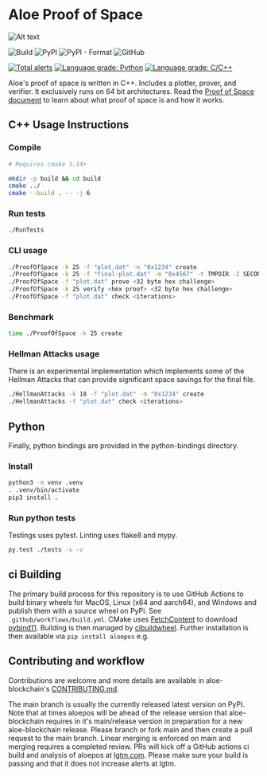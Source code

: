 # Aloe Proof of Space

![Alt text](https://www.aloecoin.org/s/aloe_logo.png)

![Build](https://github.com/Aloe-Network/aloepos/workflows/Build/badge.svg)
![PyPI](https://img.shields.io/pypi/v/aloepos?logo=pypi)
![PyPI - Format](https://img.shields.io/pypi/format/aloepos?logo=pypi)
![GitHub](https://img.shields.io/github/license/Aloe-Network/aloepos?logo=Github)

[![Total alerts](https://img.shields.io/lgtm/alerts/g/Aloe-Network/aloepos.svg?logo=lgtm&logoWidth=18)](https://lgtm.com/projects/g/Aloe-Network/aloepos/alerts/)
[![Language grade: Python](https://img.shields.io/lgtm/grade/python/g/Aloe-Network/aloepos.svg?logo=lgtm&logoWidth=18)](https://lgtm.com/projects/g/Aloe-Network/aloepos/context:python)
[![Language grade: C/C++](https://img.shields.io/lgtm/grade/cpp/g/Aloe-Network/aloepos.svg?logo=lgtm&logoWidth=18)](https://lgtm.com/projects/g/Aloe-Network/aloepos/context:cpp)

Aloe's proof of space is written in C++. Includes a plotter, prover, and
verifier. It exclusively runs on 64 bit architectures. Read the
[Proof of Space document](https://www.chia.net/assets/Chia_Proof_of_Space_Construction_v1.1.pdf) to
learn about what proof of space is and how it works.

## C++ Usage Instructions

### Compile

```bash
# Requires cmake 3.14+

mkdir -p build && cd build
cmake ../
cmake --build . -- -j 6
```

### Run tests

```bash
./RunTests
```

### CLI usage

```bash
./ProofOfSpace -k 25 -f "plot.dat" -m "0x1234" create
./ProofOfSpace -k 25 -f "final-plot.dat" -m "0x4567" -t TMPDIR -2 SECOND_TMPDIR create
./ProofOfSpace -f "plot.dat" prove <32 byte hex challenge>
./ProofOfSpace -k 25 verify <hex proof> <32 byte hex challenge>
./ProofOfSpace -f "plot.dat" check <iterations>
```

### Benchmark

```bash
time ./ProofOfSpace -k 25 create
```


### Hellman Attacks usage

There is an experimental implementation which implements some of the Hellman
Attacks that can provide significant space savings for the final file.


```bash
./HellmanAttacks -k 18 -f "plot.dat" -m "0x1234" create
./HellmanAttacks -f "plot.dat" check <iterations>
```

## Python

Finally, python bindings are provided in the python-bindings directory.

### Install

```bash
python3 -m venv .venv
. .venv/bin/activate
pip3 install .
```

### Run python tests

Testings uses pytest. Linting uses flake8 and mypy.

```bash
py.test ./tests -s -v
```

## ci Building
The primary build process for this repository is to use GitHub Actions to
build binary wheels for MacOS, Linux (x64 and aarch64), and Windows and publish
them with a source wheel on PyPi. See `.github/workflows/build.yml`. CMake uses
[FetchContent](https://cmake.org/cmake/help/latest/module/FetchContent.html)
to download [pybind11](https://github.com/pybind/pybind11). Building is then
managed by [cibuildwheel](https://github.com/joerick/cibuildwheel). Further
installation is then available via `pip install aloepos` e.g.

## Contributing and workflow
Contributions are welcome and more details are available in aloe-blockchain's
[CONTRIBUTING.md](https://github.com/Aloe-Network/aloe-blockchain/blob/main/CONTRIBUTING.md).

The main branch is usually the currently released latest version on PyPI.
Note that at times aloepos will be ahead of the release version that
aloe-blockchain requires in it's main/release version in preparation for a
new aloe-blockchain release. Please branch or fork main and then create a
pull request to the main branch. Linear merging is enforced on main and
merging requires a completed review. PRs will kick off a GitHub actions ci build
and analysis of aloepos at
[lgtm.com](https://lgtm.com/projects/g/Aloe-Network/aloepos/?mode=list). Please
make sure your build is passing and that it does not increase alerts at lgtm.
